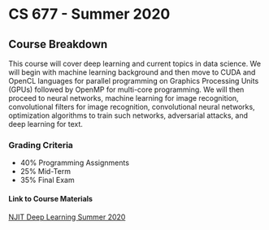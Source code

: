 # CS 677 - Summer 2020

## Course Breakdown
This course will cover deep learning and current topics in data science. We will begin with machine learning background and then move to CUDA and OpenCL languages for parallel programming on Graphics Processing Units (GPUs) followed by OpenMP for multi-core programming. We will then proceed to neural networks, machine learning for image recognition, convolutional filters for image recognition, convolutional neural networks, optimization algorithms to train such networks, adversarial attacks, and deep learning for text.


### Grading Criteria
 - 40% Programming Assignments
 - 25% Mid-Term 
 - 35% Final Exam

#### Link to Course Materials
[NJIT Deep Learning Summer 2020](https://web.njit.edu/~usman/courses/cs677_summer20/index.html)
